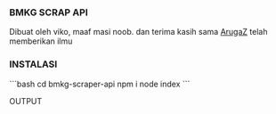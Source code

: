<h3>BMKG SCRAP API</h3>
<p>Dibuat oleh viko, maaf masi noob. dan terima kasih sama <a href="https://github.com/arugaZ/">ArugaZ</a> telah memberikan ilmu</p>


<h3>INSTALASI</h3>
```bash
cd bmkg-scraper-api
npm i
node index
```

<p>OUTPUT</p>
